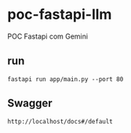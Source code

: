 # poc-fastapi-llm
POC Fastapi com Gemini

## run

```
fastapi run app/main.py --port 80
```

## Swagger

```
http://localhost/docs#/default
```
